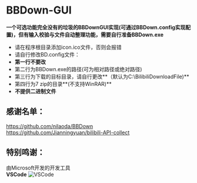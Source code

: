 # BBDown-GUI
**一个可选功能完全没有的垃圾的BBDownGUI实现(可通过BBDown.config实现配置)，但有输入校验与文件自动整理功能，需要自行准备BBDown.exe**

- 请在程序根目录添加icon.ico文件，否则会报错   
- 请自行修改BD.config文件：  
- **第一行不要改**   
- 第二行为BBDown.exe的路径(可为相对路径或绝对路径)   
- 第三行为下载的目标目录，请自行更改**（默认为C:\BilibiliDownloadFile)**   
- 第四行为7 zip的目录**(不支持WinRAR)**   
- **不提供二进制文件**

## 感谢名单：

https://github.com/nilaoda/BBDown  
https://github.com/Jianningyuan/bilibili-API-collect

## 特别鸣谢：
由Microsoft开发的开发工具  
**VSCode**
![VSCode](https://user-images.githubusercontent.com/102419562/184617892-8f1d0fed-34b0-44cc-b7c3-cab19a5d23f6.png)
